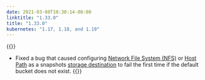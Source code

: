```yaml
---
date: 2021-03-08T10:30:14-08:00
linktitle: "1.33.0"
title: "1.33.0"
kubernetes: "1.17, 1.18, and 1.19"
---
```


{{<fixes>}}
* Fixed a bug that caused configuring [Network File System (NFS)](/kotsadm/snapshots/configuring-nfs/) or [Host Path](/kotsadm/snapshots/configuring-hostpath/) as a snapshots [storage destination](/kotsadm/snapshots/storage-destinations/) to fail the first time if the default bucket does not exist.
{{</fixes>}}
